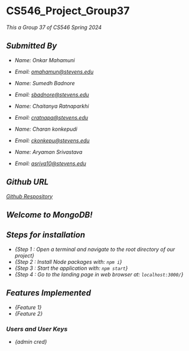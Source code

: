 # CS546_Project_Group37
<p><em><em>This a Group 37 of CS546 Spring 2024</em><br>


## Submitted By

- Name: Onkar Mahamuni
- Email: omahamun@stevens.edu

- Name: Sumedh Badnore
- Email: sbadnore@stevens.edu

- Name: Chaitanya Ratnaparkhi
- Email: cratnapa@stevens.edu 

- Name: Charan konkepudi
- Email: ckonkepu@stevens.edu

- Name: Aryaman Srivastava
- Email: asriva10@stevens.edu

## Github URL

[Github Respository](https://github.com/Onkar2706/CS546_Project_Group37.git)

## Welcome to MongoDB!

## Steps for installation
- {Step 1 : Open a terminal and navigate to the root directory of our project}
- {Step 2 : Install Node packages with: `npm i`}
- {Step 3 : Start the application with: `npm start`}
- {Step 4 : Go to the landing page in web browser at: `localhost:3000/`}


## Features Implemented
- {Feature 1}
- {Feature 2}

### Users and User Keys 
- {admin cred}



